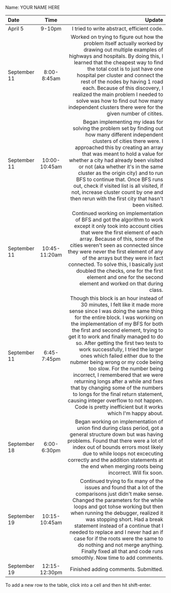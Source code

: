 Name: YOUR NAME HERE

| Date         |     Time      |                                                                                                                                                                                                                                                                                                                                                                                                                                                                                                                                                                                                                                                                                                                                   Update |
|:-------------|:-------------:|-----------------------------------------------------------------------------------------------------------------------------------------------------------------------------------------------------------------------------------------------------------------------------------------------------------------------------------------------------------------------------------------------------------------------------------------------------------------------------------------------------------------------------------------------------------------------------------------------------------------------------------------------------------------------------------------------------------------------------------------:|
| April 5      |    9-10pm     |                                                                                                                                                                                                                                                                                                                                                                                                                                                                                                                                                                                                                                                                                               I tried to write abstract, efficient code. |
| September 11 |  8:00-8:45am  |                                                                                                                                                                                                                                                         Worked on trying to figure out how the problem itself actually worked by drawing out multiple examples of highways and hospitals. By doing this, I learned that the cheapest way to find the total cost is to just have one hospital per cluster and connect the rest of the nodes by having 1 road each. Because of this discovery, I realized the main problem I needed to solve was how to find out how many independent clusters there were for the given number of citites. |
| September 11 | 10:00-10:45am |                                                                                                                                                                                                                    Began implementing my ideas for solving the problem set by finding out how many different independent clusters of cities  there were. I approached this by creating an array that was meant to hold a value for whether a city had already been visited or not (aka whether it's in the same cluster as the origin city) and to run BFS to continue that. Once BFS runs out, check if visited list is all visited, if not, increase cluster count by one and then rerun with the first city that hasn't been visited. |
| September 11 | 10:45-11:20am |                                                                                                                                                                                                                                                                    Continued working on implementation of BFS and got the algorithm to work except it only took into account cities that were the first element of each array. Because of this, some of the cities weren't seen as connected since they were never the first element of any of the arrays but they were in fact connected. To solve this, I basically just doubled the checks, one for the first element and one for the second element and worked on that during class. |
| September 11 |  6:45-7:45pm  | Though this block is an hour instead of 30 minutes, I felt like it made more sense since I was doing the same thing for the entire block. I was working on the implementation of my BFS for both the first and second element, trying to get it to work and finally managed to do so. After getting the first two tests to work successfully, I tried the larger ones which failed either due to the nubmer being wrong or my code being too slow. For the number being incorrect, I remembered that we were returning longs after a while and fxes that by changing some of the numbers to longs for the final return statement, causing integer overflow to not happen. Code is pretty inefficient but it works which I'm happy about. |
| September 18 |  6:00-6:30pm  |                                                                                                                                                                                                                                                                                                                                                                                                     Began working on implementation of union find during class period, got a general structure down but was having problems. Found that there were a lot of index out of bounds errors most likely due to while loops not excecuting correctly and the addition statements at the end when merging roots being incorrect. Will fix soon. |
| September 19 | 10:15-10:45am |                                                                                                                                                                                                                                            Continued trying to fix many of the issues and found that a lot of the comparisons just didn't make sense. Changed the parameters for the while loops and got tohse working but then when running the debugger, realized it was stopping short. Had a break statement instead of a continue that I needed to replace and I never had an if case for if the roots were the same to do nothing and not merge anything. Finally fixed all that and code runs smoothly. Now time to add comments. |
| September 19 | 12:15-12:30pm |                                                                                                                                                                                                                                                                                                                                                                                                                                                                                                                                                                                                                                                                                                     Finished adding comments. Submitted. |


To add a new row to the table, click into a cell and then hit shift-enter.